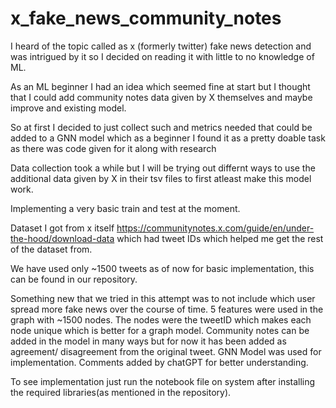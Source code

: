 # x_fake_news_community_notes

I heard of the topic called as x (formerly twitter) fake news detection and was intrigued by it so I decided on reading it with little to no knowledge of ML.

As an ML beginner I had an idea which seemed fine at start but I thought that I could add community notes data given by X themselves and maybe improve and existing model.

So at first I decided to just collect such and metrics needed that could be added to a GNN model which as a beginner I found it as a pretty doable task as there was code given for it along with research

Data collection took a while but I will be trying out differnt ways to use the additional data given by X in their tsv files to first atleast make this model work.

Implementing a very basic train and test at the moment.


Dataset I got from x itself https://communitynotes.x.com/guide/en/under-the-hood/download-data which had tweet IDs which helped me get the rest of the dataset from.

We have used only ~1500 tweets as of now for basic implementation, this can be found in our repository.

Something new that we tried in this attempt was to not include which user spread more fake news over the course of time. 5 features were used in the graph with ~1500 nodes. The nodes were the tweetID which makes each node unique which is better for a graph model. Community notes can be added in the model in many ways but for now it has been added as agreement/ disagreement from the original tweet. GNN Model was used for implementation. Comments added by chatGPT for better understanding.

To see implementation just run the notebook file on system after installing the required libraries(as mentioned in the repository).
